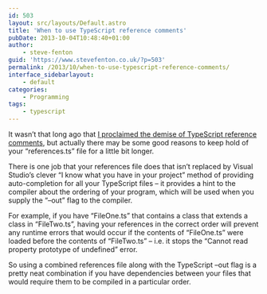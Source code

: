 ```yaml
---
id: 503
layout: src/layouts/Default.astro
title: 'When to use TypeScript reference comments'
pubDate: 2013-10-04T10:48:40+01:00
author:
    - steve-fenton
guid: 'https://www.stevefenton.co.uk/?p=503'
permalink: /2013/10/when-to-use-typescript-reference-comments/
interface_sidebarlayout:
    - default
categories:
    - Programming
tags:
    - typescript
---
```


It wasn’t that long ago that [I proclaimed the demise of TypeScript reference comments](https://www.stevefenton.co.uk/2013/08/Say-Goodbye-To-TypeScript-Reference-Comments/), but actually there may be some good reasons to keep hold of your “references.ts” file for a little bit longer.

There is one job that your references file does that isn’t replaced by Visual Studio’s clever “I know what you have in your project” method of providing auto-completion for all your TypeScript files – it provides a hint to the compiler about the ordering of your program, which will be used when you supply the “–out” flag to the compiler.

For example, if you have “FileOne.ts” that contains a class that extends a class in “FileTwo.ts”, having your references in the correct order will prevent any runtime errors that would occur if the contents of “FileOne.ts” were loaded before the contents of “FileTwo.ts” – i.e. it stops the “Cannot read property prototype of undefined” error.

So using a combined references file along with the TypeScript –out flag is a pretty neat combination if you have dependencies between your files that would require them to be compiled in a particular order.